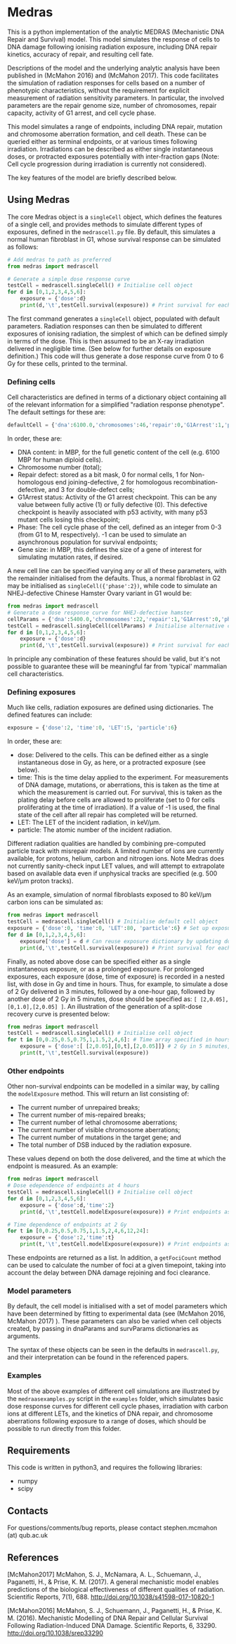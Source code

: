 
# Medras

This is a python implementation of the analytic MEDRAS (Mechanistic DNA Repair and Survival) model. This model simulates the response of cells to DNA damage following ionising radiation exposure, including DNA repair kinetics, accuracy of repair, and resulting cell fate. 

Descriptions of the model and the underlying analytic analysis have been published in (McMahon 2016) and (McMahon 2017). This code facilitates the simulation of radiation responses for cells based on a number of phenotypic characteristics, without the requirement for explicit measurement of radiation sensitivity parameters. In particular, the involved parameters are the repair genome size, number of chromosomes, repair capacity, activity of G1 arrest, and cell cycle phase.

This model simulates a range of endpoints, including DNA repair, mutation and chromosome aberration formation, and cell death. These can be queried either as terminal endpoints, or at various times following irradiation. Irradiations can be described as either single instantaneous doses, or protracted exposures potentially with inter-fraction gaps (Note: Cell cycle progression during irradiation is currently not considered).

The key features of the model are briefly described below.

## Using Medras

The core Medras object is a `singleCell` object, which defines the features of a single cell, and provides methods to simulate different types of exposures, defined in the `medrascell.py` file. By default, this simulates a normal human fibroblast in G1, whose survival response can be simulated as follows:

```py
# Add medras to path as preferred
from medras import medrascell

# Generate a simple dose response curve
testCell = medrascell.singleCell() # Initialise cell object
for d in [0,1,2,3,4,5,6]:
	exposure = {'dose':d}
	print(d,'\t',testCell.survival(exposure)) # Print survival for each dose
```

The first command generates a `singleCell` object, populated with default parameters. Radiation responses can then be simulated to different exposures of ionising radiation, the simplest of which can be defined simply in terms of the dose. This is then assumed to be an X-ray irradiation delivered in negligible time. (See below for further details on exposure definition.) This code will thus generate a dose response curve from 0 to 6 Gy for these cells, printed to the terminal.

### Defining cells

Cell characteristics are defined in terms of a dictionary object containing all of the relevant information for a simplified "radiation response phenotype". The default settings for these are:

```py
defaultCell = {'dna':6100.0,'chromosomes':46,'repair':0,'G1Arrest':1,'phase':0,'gene':0}
```

In order, these are:

- DNA content: in MBP, for the full genetic content of the cell (e.g. 6100 MBP for human diploid cells).
- Chromosome number (total);
- Repair defect: stored as a bit mask, 0 for normal cells, 1 for Non-homologous end joining-defective, 2 for homologous recombination-defective, and 3 for double-defect cells;
- G1Arrest status: Activity of the G1 arrest checkpoint. This can be any value between fully active (1) or fully defective (0). This defective checkpoint is heavily associated with p53 activity, with many p53 mutant cells losing this checkpoint;
- Phase: The cell cycle phase of the cell, defined as an integer from 0-3 (from G1 to M, respectively). -1 can be used to simulate an asynchronous population for survival endpoints;
- Gene size: in MBP, this defines the size of a gene of interest for simulating mutation rates, if desired.

A new cell line can be specified varying any or all of these parameters, with the remainder initialised from the defaults. Thus, a normal fibroblast in G2 may be initialised as `singleCell({'phase':2})`, while code to simulate an NHEJ-defective Chinese Hamster Ovary variant in G1 would be:

```py
from medras import medrascell
# Generate a dose response curve for NHEJ-defective hamster
cellParams = {'dna':5400.0,'chromosomes':22,'repair':1,'G1Arrest':0,'phase':0}
testCell = medrascell.singleCell(cellParams) # Initialise alternative cell
for d in [0,1,2,3,4,5,6]:
	exposure = {'dose':d}
	print(d,'\t',testCell.survival(exposure)) # Print survival for each dose
```

In principle any combination of these features should be valid, but it's not possible to guarantee these will be meaningful far from 'typical' mammalian cell characteristics.

### Defining exposures

Much like cells, radiation exposures are defined using dictionaries. The defined features can include:

```py
exposure = {'dose':2, 'time':0, 'LET':5, 'particle':6}
```

In order, these are:

- dose: Delivered to the cells. This can be defined either as a single instantaneous dose in Gy, as here, or a protracted exposure (see below).
- time: This is the time delay applied to the experiment. For measurements of DNA damage, mutations, or aberrations, this is taken as the time at which the measurement is carried out. For survival, this is taken as the plating delay before cells are allowed to proliferate (set to 0 for cells proliferating at the time of irradiation). If a value of -1 is used, the final state of the cell after all repair has completed will be returned. 
- LET: The LET of the incident radiation, in keV/μm. 
- particle: The atomic number of the incident radiation.

Different radiation qualities are handled by combining pre-computed particle track with misrepair models. A limited number of ions are currently available, for protons, helium, carbon and nitrogen ions. Note Medras does not currently sanity-check input LET values, and will attempt to extrapolate based on available data even if unphysical tracks are specified (e.g. 500 keV/μm proton tracks). 

As an example, simulation of normal fibroblasts exposed to 80 keV/μm carbon ions can be simulated as:

```py
from medras import medrascell
testCell = medrascell.singleCell() # Initialise default cell object
exposure = {'dose':0, 'time':0, 'LET':80, 'particle':6} # Set up exposure
for d in [0,1,2,3,4,5,6]:
	exposure['dose'] = d # Can reuse exposure dictionary by updating dose value
	print(d,'\t',testCell.survival(exposure)) # Print survival for each dose
```

Finally, as noted above dose can be specified either as a single instantaneous exposure, or as a prolonged exposure. For prolonged exposures, each exposure (dose, time of exposure) is recorded in a nested list, with dose in Gy and time in hours. Thus, for example, to simulate a dose of 2 Gy delivered in 3 minutes, followed by a one-hour gap, followed by another dose of 2 Gy in 5 minutes, dose should be specified as: `[ [2,0.05],[0,1.0],[2,0.05] ]`. An illustration of the generation of a split-dose recovery curve is presented below:

```py
from medras import medrascell
testCell = medrascell.singleCell() # Initialise cell object
for t in [0,0.25,0.5,0.75,1,1.5,2,4,6]: # Time array specified in hours
	exposure = {'dose':[ [2,0.05],[0,t],[2,0.05]]} # 2 Gy in 5 minutes, plus variable gap
	print(t,'\t',testCell.survival(exposure)) 
```

### Other endpoints

Other non-survival endpoints can be modelled in a similar way, by calling the `modelExposure` method. This will return an list consisting of: 

- The current number of unrepaired breaks; 
- The current number of mis-repaired breaks;
- The current number of lethal chromosome aberrations;
- The current number of visible chromosome aberrations;
- The current number of mutations in the target gene; and
- The total number of DSB induced by the radiation exposure.

These values depend on both the dose delivered, and the time at which the endpoint is measured. As an example:

```py
from medras import medrascell
# Dose edependence of endpoints at 4 hours
testCell = medrascell.singleCell() # Initialise cell object
for d in [0,1,2,3,4,5,6]:
	exposure = {'dose':d,'time':2}
	print(d,'\t',testCell.modelExposure(exposure)) # Print endpoints as a function of dose

# Time dependence of endpoints at 2 Gy
for t in [0,0.25,0.5,0.75,1,1.5,2,4,6,12,24]:
	exposure = {'dose':2,'time':t}
	print(t,'\t',testCell.modelExposure(exposure)) # Print endpoints as a function of time
```

These endpoints are returned as a list. In addition, a `getFociCount` method can be used to calculate the number of foci at a given timepoint, taking into account the delay between DNA damage rejoining and foci clearance. 

### Model parameters

By default, the cell model is initialised with a set of model parameters which have been determined by fitting to experimental data (see (McMahon 2016, McMahon 2017) ). These parameters can also be varied when cell objects created, by passing in dnaParams and survParams dictionaries as arguments. 

The syntax of these objects can be seen in the defaults in `medrascell.py`, and their interpretation can be found in the referenced papers.

### Examples

Most of the above examples of different cell simulations are illustrated by the `medraasexamples.py` script in the `examples` folder, which simulates basic dose response curves for different cell cycle phases, irradiation with carbon ions at different LETs, and the kinetics of DNA repair, and chromosome aberrations following exposure to a range of doses, which should be possible to run directly from this folder. 

## Requirements

This code is written in python3, and requires the following libraries:

- numpy
- scipy

## Contacts

For questions/comments/bug reports, please contact stephen.mcmahon (at) qub.ac.uk

## References

[McMahon2017]	McMahon, S. J., McNamara, A. L., Schuemann, J., Paganetti, H., & Prise, K. M. (2017). A general mechanistic model enables predictions of the biological effectiveness of different qualities of radiation. Scientific Reports, 7(1), 688. http://doi.org/10.1038/s41598-017-10820-1

[McMahon2016]	McMahon, S. J., Schuemann, J., Paganetti, H., & Prise, K. M. (2016). Mechanistic Modelling of DNA Repair and Cellular Survival Following Radiation-Induced DNA Damage. Scientific Reports, 6, 33290. http://doi.org/10.1038/srep33290
